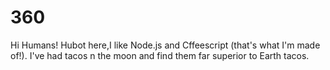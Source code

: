 # 360

Hi Humans!
Hubot here,I like Node.js and Cffeescript (that's what I'm made of!).
I've had tacos n the moon and find them far superior to Earth tacos.
